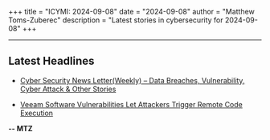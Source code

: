 +++
title = "ICYMI: 2024-09-08"
date = "2024-09-08"
author = "Matthew Toms-Zuberec"
description = "Latest stories in cybersecurity for 2024-09-08"
+++

---------------------------------------------------------------------------
## Latest Headlines
- [Cyber Security News Letter(Weekly) – Data Breaches, Vulnerability, Cyber Attack & Other Stories](https://cybersecuritynews.com/cyber-security-news-letterweekly/)

- [Veeam Software Vulnerabilities Let Attackers Trigger Remote Code Execution](https://cybersecuritynews.com/veeam-software-vulnerabilities-let-attackers-trigger-remote-code-execution/)

**-- MTZ**